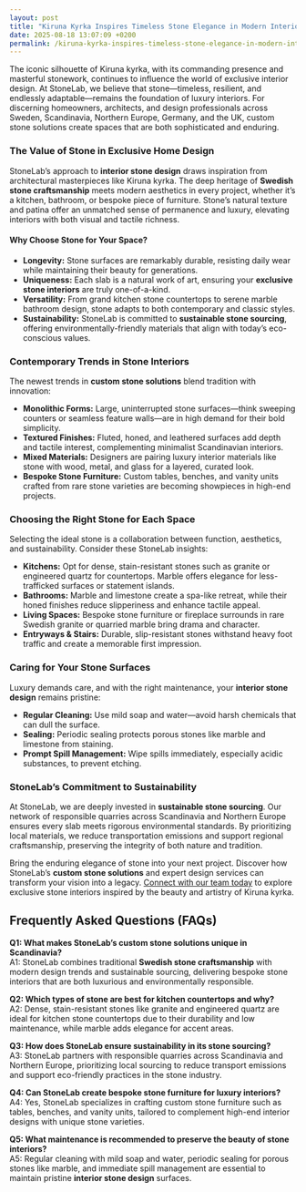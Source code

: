 ```yaml
---
layout: post
title: "Kiruna Kyrka Inspires Timeless Stone Elegance in Modern Interiors"
date: 2025-08-18 13:07:09 +0200
permalink: /kiruna-kyrka-inspires-timeless-stone-elegance-in-modern-interiors/
---
```

The iconic silhouette of Kiruna kyrka, with its commanding presence and masterful stonework, continues to influence the world of exclusive interior design. At StoneLab, we believe that stone—timeless, resilient, and endlessly adaptable—remains the foundation of luxury interiors. For discerning homeowners, architects, and design professionals across Sweden, Scandinavia, Northern Europe, Germany, and the UK, custom stone solutions create spaces that are both sophisticated and enduring.

### The Value of Stone in Exclusive Home Design

StoneLab’s approach to **interior stone design** draws inspiration from architectural masterpieces like Kiruna kyrka. The deep heritage of **Swedish stone craftsmanship** meets modern aesthetics in every project, whether it’s a kitchen, bathroom, or bespoke piece of furniture. Stone’s natural texture and patina offer an unmatched sense of permanence and luxury, elevating interiors with both visual and tactile richness.

#### Why Choose Stone for Your Space?

- **Longevity:** Stone surfaces are remarkably durable, resisting daily wear while maintaining their beauty for generations.
- **Uniqueness:** Each slab is a natural work of art, ensuring your **exclusive stone interiors** are truly one-of-a-kind.
- **Versatility:** From grand kitchen stone countertops to serene marble bathroom design, stone adapts to both contemporary and classic styles.
- **Sustainability:** StoneLab is committed to **sustainable stone sourcing**, offering environmentally-friendly materials that align with today’s eco-conscious values.

### Contemporary Trends in Stone Interiors

The newest trends in **custom stone solutions** blend tradition with innovation:

- **Monolithic Forms:** Large, uninterrupted stone surfaces—think sweeping counters or seamless feature walls—are in high demand for their bold simplicity.
- **Textured Finishes:** Fluted, honed, and leathered surfaces add depth and tactile interest, complementing minimalist Scandinavian interiors.
- **Mixed Materials:** Designers are pairing luxury interior materials like stone with wood, metal, and glass for a layered, curated look.
- **Bespoke Stone Furniture:** Custom tables, benches, and vanity units crafted from rare stone varieties are becoming showpieces in high-end projects.

### Choosing the Right Stone for Each Space

Selecting the ideal stone is a collaboration between function, aesthetics, and sustainability. Consider these StoneLab insights:

- **Kitchens:** Opt for dense, stain-resistant stones such as granite or engineered quartz for countertops. Marble offers elegance for less-trafficked surfaces or statement islands.
- **Bathrooms:** Marble and limestone create a spa-like retreat, while their honed finishes reduce slipperiness and enhance tactile appeal.
- **Living Spaces:** Bespoke stone furniture or fireplace surrounds in rare Swedish granite or quarried marble bring drama and character.
- **Entryways & Stairs:** Durable, slip-resistant stones withstand heavy foot traffic and create a memorable first impression.

### Caring for Your Stone Surfaces

Luxury demands care, and with the right maintenance, your **interior stone design** remains pristine:

- **Regular Cleaning:** Use mild soap and water—avoid harsh chemicals that can dull the surface.
- **Sealing:** Periodic sealing protects porous stones like marble and limestone from staining.
- **Prompt Spill Management:** Wipe spills immediately, especially acidic substances, to prevent etching.

### StoneLab’s Commitment to Sustainability

At StoneLab, we are deeply invested in **sustainable stone sourcing**. Our network of responsible quarries across Scandinavia and Northern Europe ensures every slab meets rigorous environmental standards. By prioritizing local materials, we reduce transportation emissions and support regional craftsmanship, preserving the integrity of both nature and tradition.

Bring the enduring elegance of stone into your next project. Discover how StoneLab’s **custom stone solutions** and expert design services can transform your vision into a legacy. [Connect with our team today](https://stonelab.se/) to explore exclusive stone interiors inspired by the beauty and artistry of Kiruna kyrka.

## Frequently Asked Questions (FAQs)

**Q1: What makes StoneLab’s custom stone solutions unique in Scandinavia?**  
A1: StoneLab combines traditional **Swedish stone craftsmanship** with modern design trends and sustainable sourcing, delivering bespoke stone interiors that are both luxurious and environmentally responsible.

**Q2: Which types of stone are best for kitchen countertops and why?**  
A2: Dense, stain-resistant stones like granite and engineered quartz are ideal for kitchen stone countertops due to their durability and low maintenance, while marble adds elegance for accent areas.

**Q3: How does StoneLab ensure sustainability in its stone sourcing?**  
A3: StoneLab partners with responsible quarries across Scandinavia and Northern Europe, prioritizing local sourcing to reduce transport emissions and support eco-friendly practices in the stone industry.

**Q4: Can StoneLab create bespoke stone furniture for luxury interiors?**  
A4: Yes, StoneLab specializes in crafting custom stone furniture such as tables, benches, and vanity units, tailored to complement high-end interior designs with unique stone varieties.

**Q5: What maintenance is recommended to preserve the beauty of stone interiors?**  
A5: Regular cleaning with mild soap and water, periodic sealing for porous stones like marble, and immediate spill management are essential to maintain pristine **interior stone design** surfaces.

<script type="application/ld+json">
{
  "@context": "https://schema.org",
  "@type": "BlogPosting",
  "headline": "Kiruna Kyrka Inspires Timeless Stone Elegance in Modern Interiors",
  "description": "Explore how Kiruna kyrka's iconic stonework inspires StoneLab's custom stone solutions and exclusive interior stone design across Sweden, Scandinavia, Northern Europe, Germany, and the UK.",
  "author": {
    "@type": "Person",
    "name": "StoneLab"
  },
  "publisher": {
    "@type": "Person",
    "name": "StoneLab"
  },
  "mainEntityOfPage": {
    "@type": "WebPage",
    "@id": "https://stonelab.se/"
  },
  "datePublished": "2024-06-01",
  "dateModified": "2024-06-01",
  "keywords": "StoneLab, custom stone solutions, interior stone design, exclusive stone interiors, Swedish stone craftsmanship, luxury interior materials, kitchen stone countertops, marble bathroom design, bespoke stone furniture, sustainable stone sourcing",
  "inLanguage": "en",
  "articleSection": [
    "Exclusive Interior Design",
    "Custom Stone Solutions",
    "Sustainable Stone Sourcing",
    "Swedish Stone Craftsmanship"
  ]
}
</script>

<script type="application/ld+json">
{
  "@context": "https://schema.org",
  "@type": "FAQPage",
  "mainEntity": [
    {
      "@type": "Question",
      "name": "What makes StoneLab’s custom stone solutions unique in Scandinavia?",
      "acceptedAnswer": {
        "@type": "Answer",
        "text": "StoneLab combines traditional Swedish stone craftsmanship with modern design trends and sustainable sourcing, delivering bespoke stone interiors that are both luxurious and environmentally responsible."
      }
    },
    {
      "@type": "Question",
      "name": "Which types of stone are best for kitchen countertops and why?",
      "acceptedAnswer": {
        "@type": "Answer",
        "text": "Dense, stain-resistant stones like granite and engineered quartz are ideal for kitchen stone countertops due to their durability and low maintenance, while marble adds elegance for accent areas."
      }
    },
    {
      "@type": "Question",
      "name": "How does StoneLab ensure sustainability in its stone sourcing?",
      "acceptedAnswer": {
        "@type": "Answer",
        "text": "StoneLab partners with responsible quarries across Scandinavia and Northern Europe, prioritizing local sourcing to reduce transport emissions and support eco-friendly practices in the stone industry."
      }
    },
    {
      "@type": "Question",
      "name": "Can StoneLab create bespoke stone furniture for luxury interiors?",
      "acceptedAnswer": {
        "@type": "Answer",
        "text": "Yes, StoneLab specializes in crafting custom stone furniture such as tables, benches, and vanity units, tailored to complement high-end interior designs with unique stone varieties."
      }
    },
    {
      "@type": "Question",
      "name": "What maintenance is recommended to preserve the beauty of stone interiors?",
      "acceptedAnswer": {
        "@type": "Answer",
        "text": "Regular cleaning with mild soap and water, periodic sealing for porous stones like marble, and immediate spill management are essential to maintain pristine interior stone design surfaces."
      }
    }
  ]
}
</script>